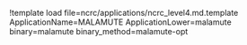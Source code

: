 !template load file=ncrc/applications/ncrc_level4.md.template ApplicationName=MALAMUTE ApplicationLower=malamute binary=malamute binary_method=malamute-opt
